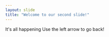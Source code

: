```yaml
---
layout: slide
title: "Welcome to our second slide!"
---
```

It's all happening
Use the left arrow to go back!
